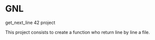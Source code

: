 # GNL
get_next_line 42 project

This project consists to create a function who return line by line a file.
